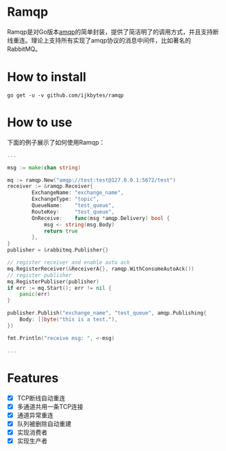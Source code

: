 # Ramqp
Ramqp是对Go版本[amqp](github.com/streadway/amqp)的简单封装，提供了简洁明了的调用方式，并且支持断线重连。理论上支持所有实现了amqp协议的消息中间件，比如著名的RabbitMQ。

# How to install

```
go get -u -v github.com/ijkbytes/ramqp
```

# How to use

下面的例子展示了如何使用Ramqp：

```go
...

msg := make(chan string)

mq := ramqp.New("amqp://test:test@127.0.0.1:5672/test")
receiver := &ramqp.Receiver{
        ExchangeName: "exchange_name",
        ExchangeType: "topic",
        QueueName:    "test_queue",
        RouteKey:     "test_queue",
        OnReceive:    func(msg *amqp.Delivery) bool {
            msg <- string(msg.Body)
            return true
        },
}
publisher = &rabbitmq.Publisher{}

// register receiver and enable auto ack
mq.RegisterReceiver(&ReceiverA{}, ramqp.WithConsumeAutoAck())
// register publisher
mq.RegisterPubliser(publisher)
if err := mq.Start(); err != nil {
    panic(err)
}

publisher.Publish("exchange_name", "test_queue", amqp.Publishing{
	Body: []byte("this is a test."),
})

fmt.Println("receive msg: ", <-msg)

...

```

# Features
- [x] TCP断线自动重连
- [x] 多通道共用一条TCP连接
- [x] 通道异常重连
- [x] 队列被删除自动重建
- [x] 实现消费者
- [x] 实现生产者
